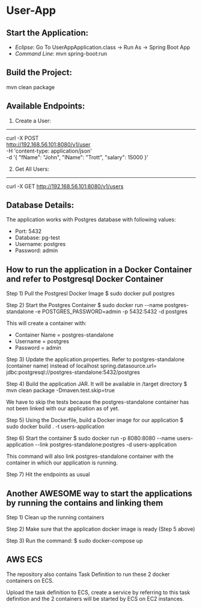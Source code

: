 # User-App

Start the Application:
----------------------
- *Eclipse*: Go To UserAppApplication.class -> Run As -> Spring Boot App
- *Command Line*: mvn spring-boot:run

Build the Project:
------------------
mvn clean package

Available Endpoints:
--------------------
1) Create a User:
-----------------
curl -X POST \
  http://192.168.56.101:8080/v1/user \
  -H 'content-type: application/json' \
  -d '{
	"fName": "John",
	"lName": "Trott",
	"salary": 15000
}'

2) Get All Users:
-----------------
curl -X GET http://192.168.56.101:8080/v1/users

Database Details:
-----------------
The application works with Postgres database with following values:
- Port: 5432
- Database: pg-test
- Username: postgres
- Password: admin

How to run the application in a Docker Container and refer to Postgresql Docker Container
------------------------------------------------------------------------------------------
Step 1) Pull the Postgresl Docker Image
$ sudo docker pull postgres

Step 2) Start the Postgres Container
$ sudo docker run --name postgres-standalone -e POSTGRES_PASSWORD=admin -p 5432:5432 -d postgres

This will create a container with:
- Container Name = postgres-standalone
- Username = postgres
- Password = admin

Step 3) Update the application.properties. Refer to postgres-standalone (container name) instead of localhost
spring.datasource.url= jdbc:postgresql://postgres-standalone:5432/postgres

Step 4) Build the application JAR. It will be available in /target directory
$ mvn clean package -Dmaven.test.skip=true

We have to skip the tests because the postgres-standalone container has not been linked with our application as of yet.

Step 5) Using the Dockerfile, build a Docker image for our application
$ sudo docker build . -t users-application

Step 6) Start the container
$ sudo docker run -p 8080:8080 --name users-application --link postgres-standalone:postgres -d users-application

This command will also link postgres-standalone container with the container in which our application is running.

Step 7) Hit the endpoints as usual

Another AWESOME way to start the applications by running the contains and linking them
--------------------------------------------------------------------------------------
Step 1) Clean up the running containers

Step 2) Make sure that the application docker image is ready (Step 5 above)

Step 3) Run the command: $ sudo docker-compose up

AWS ECS
-------
The repository also contains Task Definition to run these 2 docker containers on ECS.

Upload the task definition to ECS, create a service by referring to this task definition and the 2 containers will be started by ECS on EC2 instances.